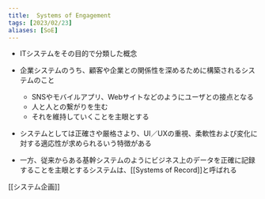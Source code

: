 ```yaml
---
title:  Systems of Engagement
tags: [2023/02/23]
aliases: [SoE]
---
```


- ITシステムをその目的で分類した概念
- 企業システムのうち、顧客や企業との関係性を深めるために構築されるシステムのこと
	- SNSやモバイルアプリ、Webサイトなどのようにユーザとの接点となる
	- 人と人との繋がりを生む
	- それを維持していくことを主眼とする
- システムとしては正確さや厳格さより、UI／UXの重視、柔軟性および変化に対する適応性が求められるいう特徴がある

- 一方、従来からある基幹システムのようにビジネス上のデータを正確に記録することを主眼とするシステムは、[[Systems of Record]]と呼ばれる

[[システム企画]]